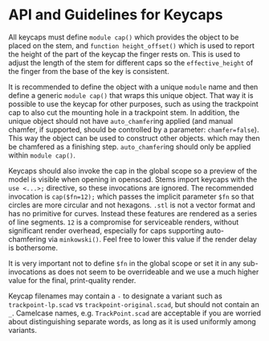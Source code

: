 # API and Guidelines for Keycaps

All keycaps must define `module cap()` which provides the object to be placed on the stem, and `function height_offset()` which is used to report the height of the part of the keycap the finger rests on. This is used to adjust the length of the stem for different caps so the `effective_height` of the finger from the base of the key is consistent.

It is recommended to define the object with a unique `module` name and then define a generic `module cap()` that wraps this unique object. That way it is possible to use the keycap for other purposes, such as using the trackpoint cap to also cut the mounting hole in a trackpoint stem. In addition, the unique object should not have `auto_chamfer`ing applied (and manual chamfer, if supported, should be controlled by a parameter: `chamfer=false`). This way the object can be used to construct other objects. which may then be chamfered as a finishing step. `auto_chamfer`ing should only be applied within `module cap()`.

Keycaps should also invoke the cap in the global scope so a preview of the model is visible when opening in openscad. Stems import keycaps with the `use <...>;` directive, so these invocations are ignored. The recommended invocation is `cap($fn=12);` which passes the implicit parameter `$fn` so that circles are more circular and not hexagons. `.stl` is not a vector format and has no primitive for curves. Instead these features are rendered as a series of line segments. `12` is a compromise for serviceable renders, without significant render overhead, especially for caps supporting auto-chamfering via `minkowski()`. Feel free to lower this value if the render delay is bothersome.

It is very important not to define `$fn` in the global scope or set it in any sub-invocations as does not seem to be overrideable and we use a much higher value for the final, print-quality render.

Keycap filenames may contain a `-` to designate a variant such as `trackpoint-lp.scad` vs `trackpoint-original.scad`, but should not contain an `_`. Camelcase names, e.g. `TrackPoint.scad` are acceptable if you are worried about distinguishing separate words, as long as it is used uniformly among variants.
